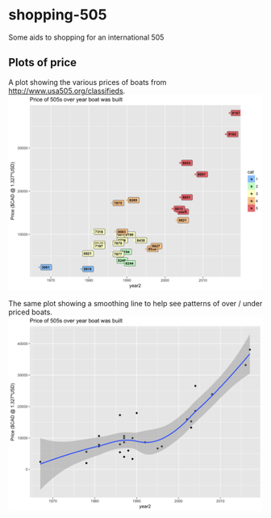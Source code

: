 
shopping-505
============

Some aids to shopping for an international 505

Plots of price
--------------

A plot showing the various prices of boats from <http://www.usa505.org/classifieds>. ![chart](price-plot.jpeg)

The same plot showing a smoothing line to help see patterns of over / under priced boats.
![chart2](price-plot_smooth.jpeg)
